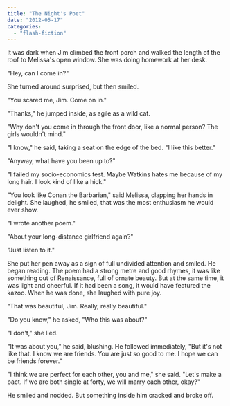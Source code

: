 ```yaml
---
title: "The Night's Poet"
date: "2012-05-17"
categories: 
  - "flash-fiction"
---
```


It was dark when Jim climbed the front porch and walked the length of the roof to Melissa's open window. She was doing homework at her desk.

"Hey, can I come in?"

She turned around surprised, but then smiled.

"You scared me, Jim. Come on in."

"Thanks," he jumped inside, as agile as a wild cat.

"Why don't you come in through the front door, like a normal person? The girls wouldn't mind."

"I know," he said, taking a seat on the edge of the bed. "I like this better."

"Anyway, what have you been up to?"

"I failed my socio-economics test. Maybe Watkins hates me because of my long hair. I look kind of like a hick."

"You look like Conan the Barbarian," said Melissa, clapping her hands in delight. She laughed, he smiled, that was the most enthusiasm he would ever show.

"I wrote another poem."

"About your long-distance girlfriend again?"

"Just listen to it."

She put her pen away as a sign of full undivided attention and smiled. He began reading. The poem had a strong metre and good rhymes, it was like something out of Renaissance, full of ornate beauty. But at the same time, it was light and cheerful. If it had been a song, it would have featured the kazoo. When he was done, she laughed with pure joy.

"That was beautiful, Jim. Really, really beautiful."

"Do you know," he asked, "Who this was about?"

"I don't," she lied.

"It was about you," he said, blushing. He followed immediately, "But it's not like that. I know we are friends. You are just so good to me. I hope we can be friends forever."

"I think we are perfect for each other, you and me," she said. "Let's make a pact. If we are both single at forty, we will marry each other, okay?"

He smiled and nodded. But something inside him cracked and broke off.
